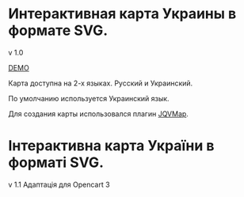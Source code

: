 # Интерактивная карта Украины в формате SVG.

v 1.0

<a href="http://benya.com.ua/github/jqvmap-ukraine/" title="DEMO">DEMO</a>

Карта доступна на 2-х языках. Русский и Украинский.

По умолчанию используется Украинский язык. 

Для создания карты использовался плагин <a href="https://github.com/manifestinteractive/jqvmap">JQVMap</a>.

# Інтерактивна карта України в форматі SVG.

v 1.1
Адаптація для Opencart 3
